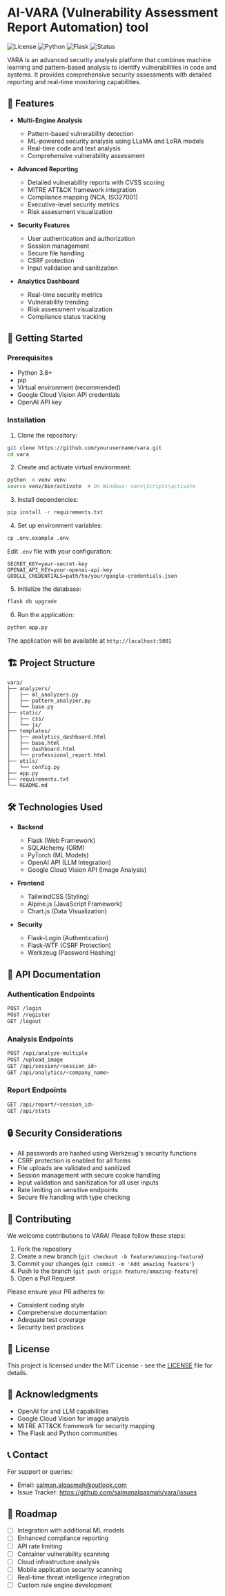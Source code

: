 # AI-VARA (Vulnerability Assessment Report Automation) tool

![License](https://img.shields.io/badge/license-MIT-blue.svg)
![Python](https://img.shields.io/badge/python-v3.8+-blue.svg)
![Flask](https://img.shields.io/badge/flask-v2.0+-green.svg)
![Status](https://img.shields.io/badge/status-active-success.svg)

VARA is an advanced security analysis platform that combines machine learning and pattern-based analysis to identify vulnerabilities in code and systems. It provides comprehensive security assessments with detailed reporting and real-time monitoring capabilities.

## 🌟 Features

- **Multi-Engine Analysis**
  - Pattern-based vulnerability detection
  - ML-powered security analysis using LLaMA and LoRA models
  - Real-time code and text analysis
  - Comprehensive vulnerability assessment

- **Advanced Reporting**
  - Detailed vulnerability reports with CVSS scoring
  - MITRE ATT&CK framework integration
  - Compliance mapping (NCA, ISO27001)
  - Executive-level security metrics
  - Risk assessment visualization

- **Security Features**
  - User authentication and authorization
  - Session management
  - Secure file handling
  - CSRF protection
  - Input validation and sanitization

- **Analytics Dashboard**
  - Real-time security metrics
  - Vulnerability trending
  - Risk assessment visualization
  - Compliance status tracking

## 🚀 Getting Started

### Prerequisites

- Python 3.8+
- pip
- Virtual environment (recommended)
- Google Cloud Vision API credentials
- OpenAI API key

### Installation

1. Clone the repository:
```bash
git clone https://github.com/yourusername/vara.git
cd vara
```

2. Create and activate virtual environment:
```bash
python -m venv venv
source venv/bin/activate  # On Windows: venv\Scripts\activate
```

3. Install dependencies:
```bash
pip install -r requirements.txt
```

4. Set up environment variables:
```bash
cp .env.example .env
```
Edit `.env` file with your configuration:
```
SECRET_KEY=your-secret-key
OPENAI_API_KEY=your-openai-api-key
GOOGLE_CREDENTIALS=path/to/your/google-credentials.json
```

5. Initialize the database:
```bash
flask db upgrade
```

6. Run the application:
```bash
python app.py
```

The application will be available at `http://localhost:5001`

## 🏗️ Project Structure

```
vara/
├── analyzers/
│   ├── ml_analyzers.py
│   ├── pattern_analyzer.py
│   └── base.py
├── static/
│   ├── css/
│   └── js/
├── templates/
│   ├── analytics_dashboard.html
│   ├── base.html
│   ├── dashboard.html
│   └── professional_report.html
├── utils/
│   └── config.py
├── app.py
├── requirements.txt
└── README.md
```

## 🛠️ Technologies Used

- **Backend**
  - Flask (Web Framework)
  - SQLAlchemy (ORM)
  - PyTorch (ML Models)
  - OpenAI API (LLM Integration)
  - Google Cloud Vision API (Image Analysis)

- **Frontend**
  - TailwindCSS (Styling)
  - Alpine.js (JavaScript Framework)
  - Chart.js (Data Visualization)

- **Security**
  - Flask-Login (Authentication)
  - Flask-WTF (CSRF Protection)
  - Werkzeug (Password Hashing)

## 📖 API Documentation

### Authentication Endpoints

```bash
POST /login
POST /register
GET /logout
```

### Analysis Endpoints

```bash
POST /api/analyze-multiple
POST /upload_image
GET /api/session/<session_id>
GET /api/analytics/<company_name>
```

### Report Endpoints

```bash
GET /api/report/<session_id>
GET /api/stats
```

## 🔒 Security Considerations

- All passwords are hashed using Werkzeug's security functions
- CSRF protection is enabled for all forms
- File uploads are validated and sanitized
- Session management with secure cookie handling
- Input validation and sanitization for all user inputs
- Rate limiting on sensitive endpoints
- Secure file handling with type checking

## 🤝 Contributing

We welcome contributions to VARA! Please follow these steps:

1. Fork the repository
2. Create a new branch (`git checkout -b feature/amazing-feature`)
3. Commit your changes (`git commit -m 'Add amazing feature'`)
4. Push to the branch (`git push origin feature/amazing-feature`)
5. Open a Pull Request

Please ensure your PR adheres to:
- Consistent coding style
- Comprehensive documentation
- Adequate test coverage
- Security best practices

## 📝 License

This project is licensed under the MIT License - see the [LICENSE](LICENSE) file for details.

## 🙏 Acknowledgments

- OpenAI for and LLM capabilities
- Google Cloud Vision for image analysis
- MITRE ATT&CK framework for security mapping
- The Flask and Python communities

## 📞 Contact

For support or queries:
- Email: salman.alqasmah@outlook.com
- Issue Tracker: https://github.com/salmanalqasmah/vara/issues

## 🔄 Roadmap

- [ ] Integration with additional ML models
- [ ] Enhanced compliance reporting
- [ ] API rate limiting
- [ ] Container vulnerability scanning
- [ ] Cloud infrastructure analysis
- [ ] Mobile application security scanning
- [ ] Real-time threat intelligence integration
- [ ] Custom rule engine development
